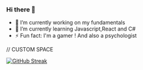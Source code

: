 ### Hi there 👋

- 🔭 I’m currently working on my fundamentals  
- 🌱 I’m currently learning Javascript,React and C#
- ⚡ Fun fact: I'm a gamer ! And also a psychologist 

// CUSTOM SPACE


 [![GitHub Streak](https://streak-stats.demolab.com/?user=HerHex&theme=highcontrast)](https://git.io/streak-stats)

<!--
**HerHex/HerHex** is a ✨ _special_ ✨ repository because its `README.md` (this file) appears on your GitHub profile.

Here are some ideas to get you started:
https://www.codewars.com/users/HerHex/badges/small
- 🔭 I’m currently working on my fundamentals
- 🌱 I’m currently learning Javascript,React and C#
- ⚡ Fun fact: ...
-->

